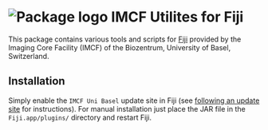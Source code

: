 # ![Package logo][img_logo] IMCF Utilites for Fiji

This package contains various tools and scripts for [Fiji][fiji] provided by the
Imaging Core Facility (IMCF) of the Biozentrum, University of Basel,
Switzerland.

## Installation

Simply enable the `IMCF Uni Basel` update site in Fiji (see [following an update
site][imagej_update_site] for instructions). For manual installation just place
the JAR file in the `Fiji.app/plugins/` directory and restart Fiji.

[fiji]: https://fiji.sc/
[imagej_update_site]: http://imagej.net/Following_an_update_site
[img_logo]: https://avatars0.githubusercontent.com/u/2847663?s=96